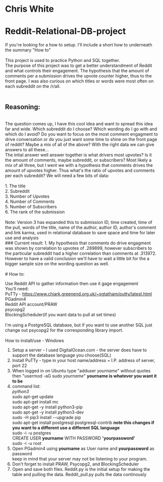 # Chris White
# Reddit-Relational-DB-project

If you're looking for a how to setup. I'll include a short how to underneath the summary "How to"</br>
</br>
This project is used to practice Python and SQL together.</br>
The purpose of this project was to get a better understandment of Reddit and what controls their engagement. The hypothesis that the amount of comments per a submission drives the upvote counter higher, thus to the front page. I was also curious on which titles or words were most often on each subreddit on the /r/all.</br>
</br>
## Reasoning:
</br>
The question comes up, I have this cool idea and want to spread this idea far and wide. Which subreddit do I choose? Which wording do I go with and which do I avoid? Do you want to focus on the most comment engagment to drive conversation or do you just want some time to shine on the front page of reddit? Maybe a mix of all of the above? With the right data we can give answers to all these...
</br>
The intial answer well answer together is what drivers most upvotes? Is it the amount of comments, maybe subreddit, or subscribers? Most likely a mix of all three, but I went we with a hypothesis that comments drives the amount of upvotes higher. Thus what's the ratio of upvotes and comments per each subreddit? We will need a few bits of data:</br>
</br>
1. The title</br>
2. Subreddit</br>
3. Number of Upvotes</br>
4. Number of Comments</br>
5. Number of Subscribers</br>
6. The rank of the submission</br>
</br>
Note: Version 3 has expanded this to submission ID, time created, time of the pull, words of the title, name of the author, author ID, author's comment and link karma, used in relational database to save space and time for later use and analysis
</br>
### Current result:
1. My hypothesis that comments do drive engagment was shown by correlation to upvotes of .289899, however subscribers to the particular subreddit had a higher correlation than comments at .313972. However to have a valid conclusion we'll have to wait a little bit for the a bigger sample size on the wording question as well. 
</br>
</br>
# How to:

Use Reddit API to gather information then use it gage engagement</br>
You'll need:</br>
PuTTy - https://www.chiark.greenend.org.uk/~sgtatham/putty/latest.html</br>
PGadmin4 </br>
Reddit API account/PRAW</br>
psycopg2</br>
BlockingScheduler(if you want data to pull at set times)</br>
</br>
I'm using a PostgreSQL database, but if you want to use another SQL just change out psycopg2 for the corresponding library import. </br>
</br>
How to install/use - Windows </br>
1. Setup a server - I used DigitalOcean.com - the server does have to support the database language you choose(SQL)</br>
2. Install PuTTy - type in your host name/address = I.P. address of server, port 22</br>
3. When logged in on Ubuntu type "adduser *yourname*" without quotes then "usermod -aG sudo *yourname*" **yourname is whatever you want it to be**</br>
4. command list:</br>
*python3*</br>
sudo apt-get update</br>
sudo apt-get install mc</br>
sudo apt-get -y install python3-pip</br>
sudo apt-get -y install python3-dev</br>
sudo -H pip3 install --upgrade pip</br>
sudo apt-get install postgresql postgresql-contrib  **note this changes if you want to a different use a different SQL language**</br>
sudo -i -u postgres</br>
CREATE USER **yourname** WITH PASSWORD **'yourpassword'**</br>
sudo -i -u root</br>
5. Open PGadmin4 using **yourname** as User name and **yourpassword** as password</br>
keep in mind that your server may not be listening to your program.</br>
6. Don't forget to install PRAW, Psycopg2, and BlockingScheduler</br>
7. Open and save both files. Reddit.py is the initial setup for making the table and pulling the data. Reddit_pull.py pulls the data continously</br>
